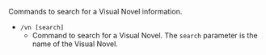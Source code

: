 Commands to search for a Visual Novel information.

- `/vn [search]`
  - Command to search for a Visual Novel. The `search` parameter is the name of the Visual Novel.